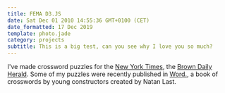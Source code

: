 ```yaml
---
title: FEMA D3.JS
date: Sat Dec 01 2010 14:55:36 GMT+0100 (CET)
date_formatted: 17 Dec 2019
template: photo.jade
category: projects
subtitle: This is a big test, can you see why I love you so much?
---
```

I've made crossword puzzles for the [New York
Times](http://wordplay.blogs.nytimes.com/tag/jonah-kagan/), the [Brown
Daily Herald](http://acrosstobear.wordpress.com/). Some of my puzzles
were recently published in
[Word.](http://www.amazon.com/Word-Crossword-Puzzles-Prove-Square/dp/0761167552),
a book of crosswords by young constructors created by Natan Last.

